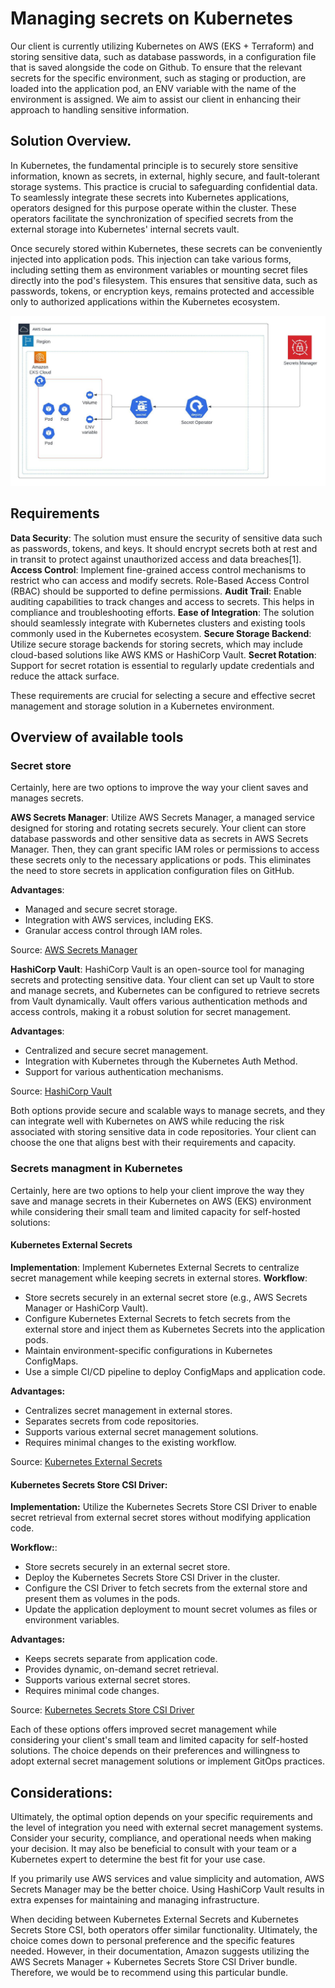 # Managing secrets on Kubernetes

Our client is currently utilizing Kubernetes on AWS (EKS + Terraform) and storing sensitive data, such as database passwords, in a configuration file that is saved alongside the code on Github. To ensure that the relevant secrets for the specific environment, such as staging or production, are loaded into the application pod, an ENV variable with the name of the environment is assigned.
We aim to assist our client in enhancing their approach to handling sensitive information.

## Solution Overview.

In Kubernetes, the fundamental principle is to securely store sensitive information, known as secrets, in external, highly secure, and fault-tolerant storage systems. This practice is crucial to safeguarding confidential data. To seamlessly integrate these secrets into Kubernetes applications, operators designed for this purpose operate within the cluster. These operators facilitate the synchronization of specified secrets from the external storage into Kubernetes' internal secrets vault.

Once securely stored within Kubernetes, these secrets can be conveniently injected into application pods. This injection can take various forms, including setting them as environment variables or mounting secret files directly into the pod's filesystem. This ensures that sensitive data, such as passwords, tokens, or encryption keys, remains protected and accessible only to authorized applications within the Kubernetes ecosystem.

![Secret diagram](images/secrets-diagram.jpeg)

## Requirements

**Data Security**: The solution must ensure the security of sensitive data such as passwords, tokens, and keys. It should encrypt secrets both at rest and in transit to protect against unauthorized access and data breaches[1].
**Access Control**: Implement fine-grained access control mechanisms to restrict who can access and modify secrets. Role-Based Access Control (RBAC) should be supported to define permissions.
**Audit Trail**: Enable auditing capabilities to track changes and access to secrets. This helps in compliance and troubleshooting efforts.
**Ease of Integration**: The solution should seamlessly integrate with Kubernetes clusters and existing tools commonly used in the Kubernetes ecosystem.
**Secure Storage Backend**: Utilize secure storage backends for storing secrets, which may include cloud-based solutions like AWS KMS or HashiCorp Vault.
**Secret Rotation**: Support for secret rotation is essential to regularly update credentials and reduce the attack surface.

These requirements are crucial for selecting a secure and effective secret management and storage solution in a Kubernetes environment.

## Overview of available tools

### Secret store

Certainly, here are two options to improve the way your client saves and manages secrets.

**AWS Secrets Manager**: Utilize AWS Secrets Manager, a managed service designed for storing and rotating secrets securely. Your client can store database passwords and other sensitive data as secrets in AWS Secrets Manager. Then, they can grant specific IAM roles or permissions to access these secrets only to the necessary applications or pods. This eliminates the need to store secrets in application configuration files on GitHub.

**Advantages**:

* Managed and secure secret storage.
* Integration with AWS services, including EKS.
* Granular access control through IAM roles.

Source: [AWS Secrets Manager](https://aws.amazon.com/secrets-manager/ "AWS Secrets Manager")

**HashiCorp Vault**: HashiCorp Vault is an open-source tool for managing secrets and protecting sensitive data. Your client can set up Vault to store and manage secrets, and Kubernetes can be configured to retrieve secrets from Vault dynamically. Vault offers various authentication methods and access controls, making it a robust solution for secret management.

**Advantages**:

* Centralized and secure secret management.
* Integration with Kubernetes through the Kubernetes Auth Method.
* Support for various authentication mechanisms.

Source: [HashiCorp Vault](https://www.vaultproject.io/ "HashiCorp Vault")

Both options provide secure and scalable ways to manage secrets, and they can integrate well with Kubernetes on AWS while reducing the risk associated with storing sensitive data in code repositories. Your client can choose the one that aligns best with their requirements and capacity.


### Secrets managment in Kubernetes

Certainly, here are two options to help your client improve the way they save and manage secrets in their Kubernetes on AWS (EKS) environment while considering their small team and limited capacity for self-hosted solutions:

#### Kubernetes External Secrets

**Implementation**: Implement Kubernetes External Secrets to centralize secret management while keeping secrets in external stores.
**Workflow**:
* Store secrets securely in an external secret store (e.g., AWS Secrets Manager or HashiCorp Vault).
* Configure Kubernetes External Secrets to fetch secrets from the external store and inject them as Kubernetes Secrets into the application pods.
* Maintain environment-specific configurations in Kubernetes ConfigMaps.
* Use a simple CI/CD pipeline to deploy ConfigMaps and application code.

**Advantages:**
* Centralizes secret management in external stores.
* Separates secrets from code repositories.
* Supports various external secret management solutions.
* Requires minimal changes to the existing workflow.

Source: [Kubernetes External Secrets](https://github.com/external-secrets/external-secrets "Kubernetes External Secrets")

#### Kubernetes Secrets Store CSI Driver:

**Implementation:** Utilize the Kubernetes Secrets Store CSI Driver to enable secret retrieval from external secret stores without modifying application code.

**Workflow:**:
* Store secrets securely in an external secret store.
* Deploy the Kubernetes Secrets Store CSI Driver in the cluster.
* Configure the CSI Driver to fetch secrets from the external store and present them as volumes in the pods.
* Update the application deployment to mount secret volumes as files or environment variables.

**Advantages:**

* Keeps secrets separate from application code.
* Provides dynamic, on-demand secret retrieval.
* Supports various external secret stores.
* Requires minimal code changes.

Source: [Kubernetes Secrets Store CSI Driver](https://github.com/kubernetes-sigs/secrets-store-csi-driver "Kubernetes Secrets Store CSI Driver")

Each of these options offers improved secret management while considering your client's small team and limited capacity for self-hosted solutions. The choice depends on their preferences and willingness to adopt external secret management solutions or implement GitOps practices.


## Considerations:

Ultimately, the optimal option depends on your specific requirements and the level of integration you need with external secret management systems. Consider your security, compliance, and operational needs when making your decision. It may also be beneficial to consult with your team or a Kubernetes expert to determine the best fit for your use case.

If you primarily use AWS services and value simplicity and automation, AWS Secrets Manager may be the better choice. Using HashiCorp Vault results in extra expenses for maintaining and managing infrastructure.

When deciding between Kubernetes External Secrets and Kubernetes Secrets Store CSI, both operators offer similar functionality. Ultimately, the choice comes down to personal preference and the specific features needed. However, in their documentation, Amazon suggests utilizing the AWS Secrets Manager + Kubernetes Secrets Store CSI Driver bundle. Therefore, we would be to recommend using this particular bundle.





